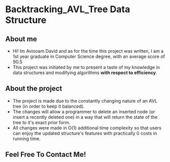 # Backtracking_AVL_Tree Data Structure
## About me
* Hi! Im Avinoam David and as for the time this project was written, I am a 1st year graduate in Computer Science degree, with an average score of 90.5
* This project was initiated by me to present a taste of my knowledge in data structures and modifying algorithms **with respect to efficiency**. 

## About the project
* The project is made due to the constantly changing nature of an AVL tree (in order to keep it balanced).
* The changes will allow a programmer to delete an inserted node (or insert a recently deleted one) in a way that will return the state of the tree to it's exact prior form.
* All changes were made in O(1) additional time complexity so that users can enjoy the updated structure's features with practically 0 costs in running time.

## **Feel Free To Contact Me!**